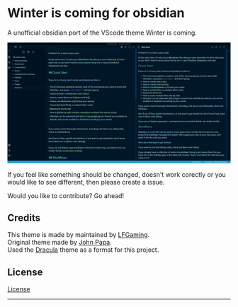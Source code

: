 # Winter is coming for obsidian
A unofficial obsidian port of the VScode theme Winter is coming.

![Screenshot](./pictures/demo1.png)

If you feel like something should be changed, doesn't work corectly or you would like to see different, then please create a issue.

Would you like to contribute? Go ahead!


## Credits

This theme is made by maintained by [LFGaming]. <br/>
Original theme made by [John Papa]. <br/>
Used the [Dracula] theme as a format for this project. <br/>


## License

[License]

---
[LFGaming]: https://github.com/LFGaming
[John Papa]: https://github.com/johnpapa/vscode-winteriscoming
[Dracula]: https://github.com/jarodise/Dracula-for-Obsidian.md
[License]: https://github.com/LFGaming/Winter-is-comming-for-obsidian/blob/main/LICENSE
